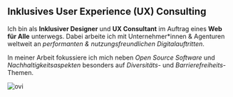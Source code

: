 ## Inklusives User Experience (UX) Consulting

Ich bin als **Inklusiver Designer** und **UX Consultant** im Auftrag eines **Web für Alle** unterwegs. Dabei arbeite ich mit Unternehmer*innen & Agenturen weltweit an *performanten & nutzungsfreundlichen Digitalauftritten*.

In meiner Arbeit fokussiere ich mich neben *Open Source Software* und *Nachhaltigkeitsaspekten* besonders auf *Diversitäts*- und *Barrierefreiheits*-Themen.

<img src="https://github-readme-stats.vercel.app/api/top-langs?username=wohfab&show_icons=true&locale=en&layout=compact&theme=chartreuse-dark" alt="ovi" />
